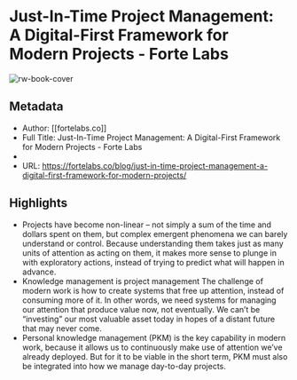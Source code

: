 # Just-In-Time Project Management: A Digital-First Framework for Modern Projects - Forte Labs

![rw-book-cover](https://readwise-assets.s3.amazonaws.com/static/images/article2.74d541386bbf.png)

## Metadata
- Author: [[fortelabs.co]]
- Full Title: Just-In-Time Project Management: A Digital-First Framework for Modern Projects - Forte Labs
- 
- URL: https://fortelabs.co/blog/just-in-time-project-management-a-digital-first-framework-for-modern-projects/

## Highlights
- Projects have become non-linear – not simply a sum of the time and dollars spent on them, but complex emergent phenomena we can barely understand or control. Because understanding them takes just as many units of attention as acting on them, it makes more sense to plunge in with exploratory actions, instead of trying to predict what will happen in advance.
- Knowledge management is project management
  The challenge of modern work is how to create systems that free up attention, instead of consuming more of it.
  In other words, we need systems for managing our attention that produce value now, not eventually. We can’t be “investing” our most valuable asset today in hopes of a distant future that may never come.
- Personal knowledge management (PKM) is the key capability in modern work, because it allows us to continuously make use of attention we’ve already deployed. But for it to be viable in the short term, PKM must also be integrated into how we manage day-to-day projects.
